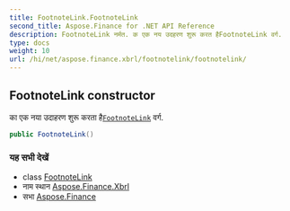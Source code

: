 ```yaml
---
title: FootnoteLink.FootnoteLink
second_title: Aspose.Finance for .NET API Reference
description: FootnoteLink नर्मत. क एक नय उदहरण शुरू करत हैFootnoteLink वर्ग.
type: docs
weight: 10
url: /hi/net/aspose.finance.xbrl/footnotelink/footnotelink/
---
```

## FootnoteLink constructor

का एक नया उदाहरण शुरू करता है[`FootnoteLink`](../) वर्ग.

```csharp
public FootnoteLink()
```

### यह सभी देखें

* class [FootnoteLink](../)
* नाम स्थान [Aspose.Finance.Xbrl](../../footnotelink/)
* सभा [Aspose.Finance](../../../)


